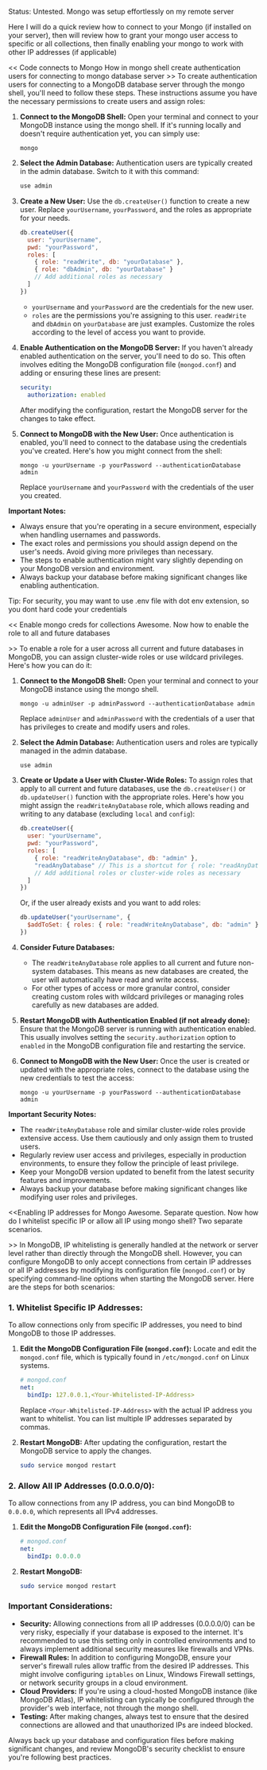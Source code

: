 

Status: Untested. Mongo was setup effortlessly on my remote server

Here I will do a quick review how to connect to your Mongo (if installed on your server), then will review how to grant your mongo user access to specific or all collections, then finally enabling your mongo to work with other IP addresses (if applicable)

<< Code connects to Mongo
How in mongo shell create authentication users for connecting to mongo database server
\>>
To create authentication users for connecting to a MongoDB database server through the mongo shell, you'll need to follow these steps. These instructions assume you have the necessary permissions to create users and assign roles:

1. **Connect to the MongoDB Shell:**
   Open your terminal and connect to your MongoDB instance using the mongo shell. If it's running locally and doesn't require authentication yet, you can simply use:

   ```shell
   mongo
   ```

2. **Select the Admin Database:**
   Authentication users are typically created in the admin database. Switch to it with this command:

   ```javascript
   use admin
   ```

3. **Create a New User:**
   Use the `db.createUser()` function to create a new user. Replace `yourUsername`, `yourPassword`, and the roles as appropriate for your needs.

   ```javascript
   db.createUser({
     user: "yourUsername",
     pwd: "yourPassword",
     roles: [
       { role: "readWrite", db: "yourDatabase" },
       { role: "dbAdmin", db: "yourDatabase" }
       // Add additional roles as necessary
     ]
   })
   ```

   - `yourUsername` and `yourPassword` are the credentials for the new user.
   - `roles` are the permissions you're assigning to this user. `readWrite` and `dbAdmin` on `yourDatabase` are just examples. Customize the roles according to the level of access you want to provide.

4. **Enable Authentication on the MongoDB Server:**
   If you haven't already enabled authentication on the server, you'll need to do so. This often involves editing the MongoDB configuration file (`mongod.conf`) and adding or ensuring these lines are present:

   ```yaml
   security:
     authorization: enabled
   ```

   After modifying the configuration, restart the MongoDB server for the changes to take effect.

5. **Connect to MongoDB with the New User:**
   Once authentication is enabled, you'll need to connect to the database using the credentials you've created. Here's how you might connect from the shell:

   ```shell
   mongo -u yourUsername -p yourPassword --authenticationDatabase admin
   ```

   Replace `yourUsername` and `yourPassword` with the credentials of the user you created.

**Important Notes:**

- Always ensure that you're operating in a secure environment, especially when handling usernames and passwords.
- The exact roles and permissions you should assign depend on the user's needs. Avoid giving more privileges than necessary.
- The steps to enable authentication might vary slightly depending on your MongoDB version and environment.
- Always backup your database before making significant changes like enabling authentication.

Tip: For security, you may want to use .env file with dot env extension, so you dont hard code your credentials



\<< Enable mongo creds for collections
Awesome. Now how to enable the role to all and future databases

\>>
To enable a role for a user across all current and future databases in MongoDB, you can assign cluster-wide roles or use wildcard privileges. Here's how you can do it:

1. **Connect to the MongoDB Shell:**
   Open your terminal and connect to your MongoDB instance using the mongo shell.

   ```shell
   mongo -u adminUser -p adminPassword --authenticationDatabase admin
   ```
   Replace `adminUser` and `adminPassword` with the credentials of a user that has privileges to create and modify users and roles.

2. **Select the Admin Database:**
   Authentication users and roles are typically managed in the admin database.

   ```javascript
   use admin
   ```

3. **Create or Update a User with Cluster-Wide Roles:**
   To assign roles that apply to all current and future databases, use the `db.createUser()` or `db.updateUser()` function with the appropriate roles. Here's how you might assign the `readWriteAnyDatabase` role, which allows reading and writing to any database (excluding `local` and `config`):

   ```javascript
   db.createUser({
     user: "yourUsername",
     pwd: "yourPassword",
     roles: [
       { role: "readWriteAnyDatabase", db: "admin" },
       "readAnyDatabase" // This is a shortcut for { role: "readAnyDatabase", db: "admin" }
       // Add additional roles or cluster-wide roles as necessary
     ]
   })
   ```

   Or, if the user already exists and you want to add roles:

   ```javascript
   db.updateUser("yourUsername", {
     $addToSet: { roles: { role: "readWriteAnyDatabase", db: "admin" } }
   })
   ```

4. **Consider Future Databases:**
   - The `readWriteAnyDatabase` role applies to all current and future non-system databases. This means as new databases are created, the user will automatically have read and write access.
   - For other types of access or more granular control, consider creating custom roles with wildcard privileges or managing roles carefully as new databases are added.

5. **Restart MongoDB with Authentication Enabled (if not already done):**
   Ensure that the MongoDB server is running with authentication enabled. This usually involves setting the `security.authorization` option to `enabled` in the MongoDB configuration file and restarting the service.

6. **Connect to MongoDB with the New User:**
   Once the user is created or updated with the appropriate roles, connect to the database using the new credentials to test the access:

   ```shell
   mongo -u yourUsername -p yourPassword --authenticationDatabase admin
   ```

**Important Security Notes:**

- The `readWriteAnyDatabase` role and similar cluster-wide roles provide extensive access. Use them cautiously and only assign them to trusted users.
- Regularly review user access and privileges, especially in production environments, to ensure they follow the principle of least privilege.
- Keep your MongoDB version updated to benefit from the latest security features and improvements.
- Always backup your database before making significant changes like modifying user roles and privileges.





\<<Enabling IP addresses for Mongo
Awesome. Separate question. Now how do I whitelist specific IP or allow all IP using mongo shell? Two separate scenarios.


\>>
In MongoDB, IP whitelisting is generally handled at the network or server level rather than directly through the MongoDB shell. However, you can configure MongoDB to only accept connections from certain IP addresses or all IP addresses by modifying its configuration file (`mongod.conf`) or by specifying command-line options when starting the MongoDB server. Here are the steps for both scenarios:

### 1. Whitelist Specific IP Addresses:
To allow connections only from specific IP addresses, you need to bind MongoDB to those IP addresses.

1. **Edit the MongoDB Configuration File (`mongod.conf`):**
   Locate and edit the `mongod.conf` file, which is typically found in `/etc/mongod.conf` on Linux systems.

   ```yaml
   # mongod.conf
   net:
     bindIp: 127.0.0.1,<Your-Whitelisted-IP-Address>
   ```

   Replace `<Your-Whitelisted-IP-Address>` with the actual IP address you want to whitelist. You can list multiple IP addresses separated by commas.

2. **Restart MongoDB:**
   After updating the configuration, restart the MongoDB service to apply the changes.

   ```bash
   sudo service mongod restart
   ```

### 2. Allow All IP Addresses (0.0.0.0/0):
To allow connections from any IP address, you can bind MongoDB to `0.0.0.0`, which represents all IPv4 addresses.

1. **Edit the MongoDB Configuration File (`mongod.conf`):**

   ```yaml
   # mongod.conf
   net:
     bindIp: 0.0.0.0
   ```

2. **Restart MongoDB:**

   ```bash
   sudo service mongod restart
   ```

### Important Considerations:
- **Security:** Allowing connections from all IP addresses (0.0.0.0/0) can be very risky, especially if your database is exposed to the internet. It's recommended to use this setting only in controlled environments and to always implement additional security measures like firewalls and VPNs.
- **Firewall Rules:** In addition to configuring MongoDB, ensure your server's firewall rules allow traffic from the desired IP addresses. This might involve configuring `iptables` on Linux, Windows Firewall settings, or network security groups in a cloud environment.
- **Cloud Providers:** If you're using a cloud-hosted MongoDB instance (like MongoDB Atlas), IP whitelisting can typically be configured through the provider's web interface, not through the mongo shell.
- **Testing:** After making changes, always test to ensure that the desired connections are allowed and that unauthorized IPs are indeed blocked.

Always back up your database and configuration files before making significant changes, and review MongoDB's security checklist to ensure you're following best practices.